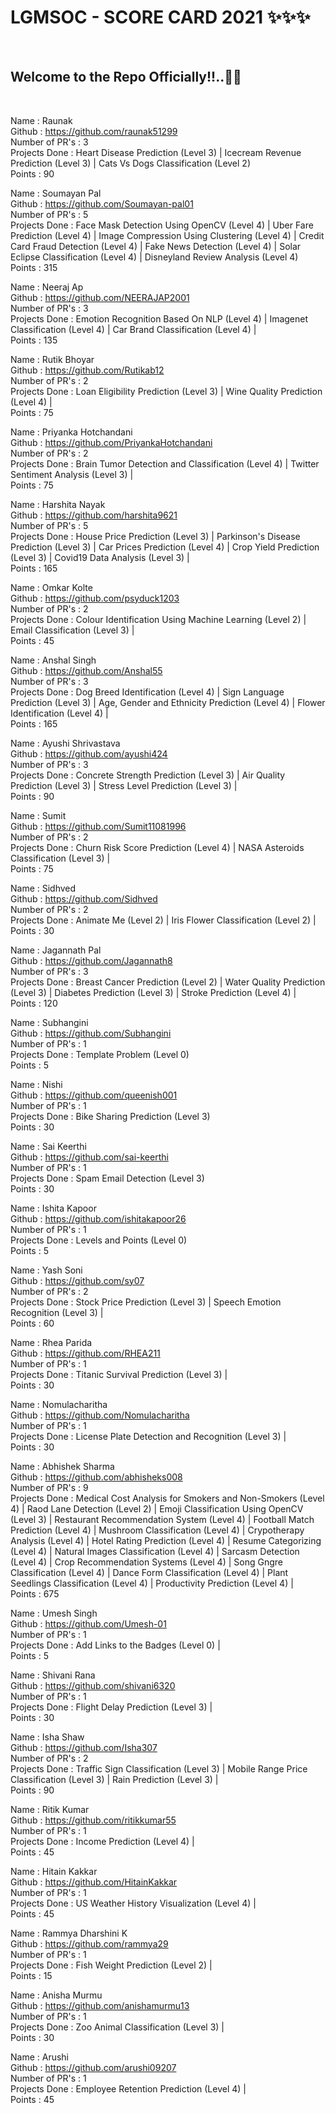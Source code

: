 <h1> LGMSOC - SCORE CARD 2021 ✨✨✨ </h1> <br>
<h2> Welcome to the Repo Officially!!..🙌👏 </h2> <br>

  
Name : Raunak <br>
Github : https://github.com/raunak51299 <br>
Number of PR's : 3 <br>
Projects Done : Heart Disease Prediction (Level 3) | Icecream Revenue Prediction (Level 3) | Cats Vs Dogs Classification (Level 2) <br>
Points : 90 <br>

Name : Soumayan Pal <br>
Github : https://github.com/Soumayan-pal01 <br>
Number of PR's : 5 <br>
Projects Done : Face Mask Detection Using OpenCV (Level 4) | Uber Fare Prediction (Level 4) | Image Compression Using Clustering (Level 4) | Credit Card Fraud Detection (Level 4) | Fake News Detection (Level 4) | Solar Eclipse Classification (Level 4) | Disneyland Review Analysis (Level 4) <br>
Points : 315 <br>

Name : Neeraj Ap <br>
Github : https://github.com/NEERAJAP2001 <br>
Number of PR's : 3 <br>
Projects Done : Emotion Recognition Based On NLP (Level 4) | Imagenet Classification (Level 4) | Car Brand Classification (Level 4) | <br>
Points : 135 <br>

Name : Rutik Bhoyar <br>
Github : https://github.com/Rutikab12 <br> 
Number of PR's : 2 <br>
Projects Done : Loan Eligibility Prediction (Level 3) |  Wine Quality Prediction (Level 4) |  <br>
Points : 75 <br>

Name : Priyanka Hotchandani <br>
Github : https://github.com/PriyankaHotchandani <br>
Number of PR's : 2 <br>
Projects Done : Brain Tumor Detection and Classification (Level 4) | Twitter Sentiment Analysis (Level 3) | <br>
Points : 75 <br>

Name : Harshita Nayak <br>
Github : https://github.com/harshita9621 <br>
Number of PR's : 5 <br>
Projects Done : House Price Prediction (Level 3) | Parkinson's Disease Prediction (Level 3) | Car Prices Prediction (Level 4) | Crop Yield Prediction (Level 3) | Covid19 Data Analysis (Level 3) | <br>
Points : 165 <br>

Name : Omkar Kolte <br>
Github : https://github.com/psyduck1203 <br>
Number of PR's : 2 <br>
Projects Done : Colour Identification Using Machine Learning (Level 2) | Email Classification (Level 3) | <br>
Points : 45 <br>

Name : Anshal Singh <br>
Github : https://github.com/Anshal55 <br>
Number of PR's : 3 <br>
Projects Done : Dog Breed Identification (Level 4) | Sign Language Prediction (Level 3) | Age, Gender and Ethnicity Prediction (Level 4) | Flower Identification (Level 4) | <br>
Points : 165 <br>

Name : Ayushi Shrivastava <br>
Github : https://github.com/ayushi424 <br>
Number of PR's : 3 <br>
Projects Done : Concrete Strength Prediction (Level 3) | Air Quality Prediction (Level 3) | Stress Level Prediction (Level 3) | <br>
Points : 90 <br>

Name : Sumit <br>
Github : https://github.com/Sumit11081996 <br>
Number of PR's : 2 <br>
Projects Done : Churn Risk Score Prediction (Level 4) | NASA Asteroids Classification (Level 3) | <br>
Points : 75 <br>

Name : Sidhved <br>
Github : https://github.com/Sidhved <br>
Number of PR's : 2 <br>
Projects Done : Animate Me (Level 2) | Iris Flower Classification (Level 2) | <br>
Points : 30 <br>

Name : Jagannath Pal <br>
Github : https://github.com/Jagannath8 <br>
Number of PR's : 3 <br>
Projects Done : Breast Cancer Prediction (Level 2) | Water Quality Prediction (Level 3) | Diabetes Prediction (Level 3) | Stroke Prediction (Level 4) | <br>
Points : 120 <br>

Name : Subhangini <br>
Github : https://github.com/Subhangini <br>
Number of PR's : 1 <br>
Projects Done : Template Problem (Level 0) <br>
Points : 5 <br> 

Name : Nishi <br>
Github : https://github.com/queenish001 <br>
Number of PR's : 1 <br>
Projects Done : Bike Sharing Prediction (Level 3) <br>
Points : 30 <br>

Name : Sai Keerthi <br>
Github : https://github.com/sai-keerthi <br>
Number of PR's : 1 <br>
Projects Done : Spam Email Detection (Level 3) <br>
Points : 30 <br>

Name : Ishita Kapoor <br>
Github : https://github.com/ishitakapoor26 <br>
Number of PR's : 1 <br>
Projects Done : Levels and Points (Level 0) <br>
Points : 5 <br>

Name : Yash Soni <br>
Github : https://github.com/sy07 <br>
Number of PR's : 2 <br>
Projects Done : Stock Price Prediction (Level 3) | Speech Emotion Recognition (Level 3) | <br>
Points : 60 <br>

Name : Rhea Parida <br>
Github : https://github.com/RHEA211 <br>
Number of PR's : 1 <br>
Projects Done : Titanic Survival Prediction (Level 3) |  <br>
Points : 30  <br>

Name : Nomulacharitha <br>
Github : https://github.com/Nomulacharitha <br>
Number of PR's : 1 <br>
Projects Done : License Plate Detection and Recognition (Level 3) |  <br>
Points : 30 <br>

Name : Abhishek Sharma <br>
Github : https://github.com/abhisheks008 <br> 
Number of PR's : 9 <br>
Projects Done : Medical Cost Analysis for Smokers and Non-Smokers (Level 4) | Raod Lane Detection (Level 2) | Emoji Classification Using OpenCV (Level 3) | Restaurant Recommendation System (Level 4) | Football Match Prediction (Level 4) | Mushroom Classification (Level 4) | Crypotherapy Analysis (Level 4) | Hotel Rating Prediction (Level 4) | Resume Categorizing (Level 4) | Natural Images Classification (Level 4) | Sarcasm Detection (Level 4) | Crop Recommendation Systems (Level 4) | Song Gngre Classification (Level 4) | Dance Form Classification (Level 4) | Plant Seedlings Classification (Level 4) | Productivity Prediction (Level 4) | <br>
Points : 675  <br>

Name : Umesh Singh <br>
Github : https://github.com/Umesh-01 <br>
Number of PR's : 1 <br>
Projects Done : Add Links to the Badges (Level 0) | <br>
Points : 5 <br>

Name : Shivani Rana <br>
Github : https://github.com/shivani6320 <br>
Number of PR's : 1 <br>
Projects Done : Flight Delay Prediction (Level 3) | <br>
Points : 30 <br>

Name : Isha Shaw <br>
Github : https://github.com/Isha307 <br>
Number of PR's : 2 <br>
Projects Done : Traffic Sign Classification (Level 3) | Mobile Range Price Classification (Level 3) | Rain Prediction (Level 3) | <br>
Points : 90 <br>

Name : Ritik Kumar <br>
Github : https://github.com/ritikkumar55 <br>
Number of PR's : 1 <br>
Projects Done : Income Prediction (Level 4) | <br>
Points : 45 <br>

Name : Hitain Kakkar <br>
Github : https://github.com/HitainKakkar <br>
Number of PR's : 1 <br>
Projects Done : US Weather History Visualization (Level 4) | <br>
Points : 45 <br>

Name : Rammya Dharshini K <br>
Github : https://github.com/rammya29 <br>
Number of PR's : 1 <br>
Projects Done : Fish Weight Prediction (Level 2) | <br>
Points : 15 <br>

Name : Anisha Murmu <br>
Github : https://github.com/anishamurmu13 <br>
Number of PR's : 1 <br>
Projects Done : Zoo Animal Classification (Level 3) | <br>
Points : 30 <br>

Name : Arushi <br>
Github : https://github.com/arushi09207 <br>
Number of PR's : 1 <br>
Projects Done : Employee Retention Prediction (Level 4) | <br>
Points : 45 <br>

